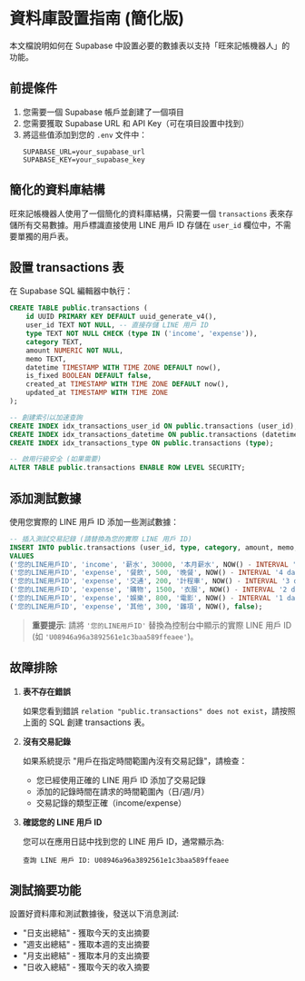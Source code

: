 # 資料庫設置指南 (簡化版)

本文檔說明如何在 Supabase 中設置必要的數據表以支持「旺來記帳機器人」的功能。

## 前提條件

1. 您需要一個 Supabase 帳戶並創建了一個項目
2. 您需要獲取 Supabase URL 和 API Key（可在項目設置中找到）
3. 將這些值添加到您的 `.env` 文件中：
   ```
   SUPABASE_URL=your_supabase_url
   SUPABASE_KEY=your_supabase_key
   ```

## 簡化的資料庫結構

旺來記帳機器人使用了一個簡化的資料庫結構，只需要一個 `transactions` 表來存儲所有交易數據。用戶標識直接使用 LINE 用戶 ID 存儲在 `user_id` 欄位中，不需要單獨的用戶表。

## 設置 transactions 表

在 Supabase SQL 編輯器中執行：

```sql
CREATE TABLE public.transactions (
    id UUID PRIMARY KEY DEFAULT uuid_generate_v4(),
    user_id TEXT NOT NULL, -- 直接存儲 LINE 用戶 ID
    type TEXT NOT NULL CHECK (type IN ('income', 'expense')),
    category TEXT,
    amount NUMERIC NOT NULL,
    memo TEXT,
    datetime TIMESTAMP WITH TIME ZONE DEFAULT now(),
    is_fixed BOOLEAN DEFAULT false,
    created_at TIMESTAMP WITH TIME ZONE DEFAULT now(),
    updated_at TIMESTAMP WITH TIME ZONE
);

-- 創建索引以加速查詢
CREATE INDEX idx_transactions_user_id ON public.transactions (user_id);
CREATE INDEX idx_transactions_datetime ON public.transactions (datetime);
CREATE INDEX idx_transactions_type ON public.transactions (type);

-- 啟用行級安全 (如果需要)
ALTER TABLE public.transactions ENABLE ROW LEVEL SECURITY;
```

## 添加測試數據

使用您實際的 LINE 用戶 ID 添加一些測試數據：

```sql
-- 插入測試交易記錄 (請替換為您的實際 LINE 用戶 ID)
INSERT INTO public.transactions (user_id, type, category, amount, memo, datetime, is_fixed)
VALUES
('您的LINE用戶ID', 'income', '薪水', 30000, '本月薪水', NOW() - INTERVAL '5 days', true),
('您的LINE用戶ID', 'expense', '餐飲', 500, '晚餐', NOW() - INTERVAL '4 days', false),
('您的LINE用戶ID', 'expense', '交通', 200, '計程車', NOW() - INTERVAL '3 days', false),
('您的LINE用戶ID', 'expense', '購物', 1500, '衣服', NOW() - INTERVAL '2 days', false),
('您的LINE用戶ID', 'expense', '娛樂', 800, '電影', NOW() - INTERVAL '1 day', false),
('您的LINE用戶ID', 'expense', '其他', 300, '雜項', NOW(), false);
```

> **重要提示**: 請將 `'您的LINE用戶ID'` 替換為控制台中顯示的實際 LINE 用戶 ID (如 `'U08946a96a3892561e1c3baa589ffeaee'`)。

## 故障排除

1. **表不存在錯誤**

   如果您看到錯誤 `relation "public.transactions" does not exist`，請按照上面的 SQL 創建 transactions 表。

2. **沒有交易記錄**

   如果系統提示 "用戶在指定時間範圍內沒有交易記錄"，請檢查：

   - 您已經使用正確的 LINE 用戶 ID 添加了交易記錄
   - 添加的記錄時間在請求的時間範圍內（日/週/月）
   - 交易記錄的類型正確（income/expense）

3. **確認您的 LINE 用戶 ID**

   您可以在應用日誌中找到您的 LINE 用戶 ID，通常顯示為:

   ```
   查詢 LINE 用戶 ID: U08946a96a3892561e1c3baa589ffeaee
   ```

## 測試摘要功能

設置好資料庫和測試數據後，發送以下消息測試:

- "日支出總結" - 獲取今天的支出摘要
- "週支出總結" - 獲取本週的支出摘要
- "月支出總結" - 獲取本月的支出摘要
- "日收入總結" - 獲取今天的收入摘要
